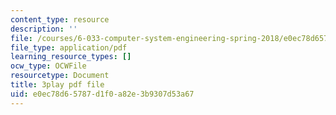 ```yaml
---
content_type: resource
description: ''
file: /courses/6-033-computer-system-engineering-spring-2018/e0ec78d65787d1f0a82e3b9307d53a67_r2_-2KW76ec.pdf
file_type: application/pdf
learning_resource_types: []
ocw_type: OCWFile
resourcetype: Document
title: 3play pdf file
uid: e0ec78d6-5787-d1f0-a82e-3b9307d53a67
---
```

